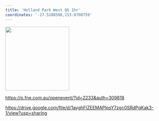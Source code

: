 ```yaml
---
title: 'Holland Park West QG 1hr'
coordinates: '-27.5288508,153.0700759'
---
```

<img src="https://doc-0c-08-mymaps.googleusercontent.com/untrusted/hostedimage/o2fbn585vcrt3ao71o6a0j9c34/2fup6hat6b74omoorobdi8ckvo/1688363100000/3_qa3g-a-HBcK3YBy6L69UtbaCxl2qxF/*/6ACtvi-Eeghh8ahFlskx1KzF91VoQmC8ZmJ9Tx6hGktqUKEKnmDhHsOwFeIdrRVTuvqlawrYRz3rLfumopsvgwG0UCQZAm8QfUq5finExlrjvMlZ_jCJKn8CapiESLbA4iD00aK9yDcBsYiszuwDB7s7iajBSxFP1_1D3iLoA9n2GsE0h7wfUWAND7rfViM16KaheBQ?session=0&fife" height="200" width="auto" />

https://p.fne.com.au/openevent/?id=2233&auth=309818

https://drive.google.com/file/d/1ayghFlZEEMAPlpsY7zgc0SRdPgKak3-1/view?usp=sharing
